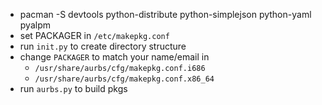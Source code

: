 - pacman -S devtools python-distribute python-simplejson python-yaml pyalpm
- set PACKAGER in `/etc/makepkg.conf`
- run `init.py` to create directory structure
- change `PACKAGER` to match your name/email in
	- `/usr/share/aurbs/cfg/makepkg.conf.i686`
	- `/usr/share/aurbs/cfg/makepkg.conf.x86_64`
- run `aurbs.py` to build pkgs
